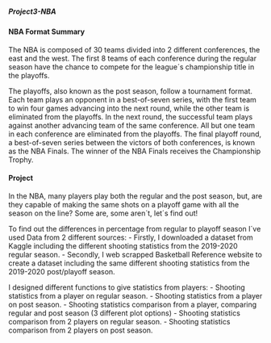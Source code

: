 ##### Project3-NBA

#### NBA Format Summary 

The NBA is composed of 30 teams divided into 2 different conferences, the east and the west. The first 8 teams of each conference during the regular season have the chance to compete for the league´s championship title in the playoffs. 

The playoffs, also known as the post season, follow a tournament format. Each team plays an opponent in a best-of-seven series, with the first team to win four games advancing into the next round, while the other team is eliminated from the playoffs. In the next round, the successful team plays against another advancing team of the same conference. All but one team in each conference are eliminated from the playoffs. The final playoff round, a best-of-seven series between the victors of both conferences, is known as the NBA Finals. The winner of the NBA Finals receives the Championship Trophy. 

#### Project 

In the NBA, many players play both the regular and the post season, but, are they capable of making the same shots on a playoff game with all the season on the line? Some are, some aren´t, let´s find out!

To find out the differences in percentage from regular to playoff season I´ve used Data from 2 different sources:
    - Firstly, I downloaded a dataset from Kaggle including the different shooting statistics from the 2019-2020 regular season. 
    - Secondly, I web scrapped Basketball Reference website to create a dataset including the same different shooting statistics from the 2019-2020 post/playoff season. 

I designed different functions to give statistics from players:
    - Shooting statistics from a player on regular season.
    - Shooting statistics from a player on post season.
    - Shooting statistics comparison from a player, comparing regular and post season (3 different plot options)
    - Shooting statistics comparison from 2 players on regular season. 
    - Shooting statistics comparison from 2 players on post season. 



